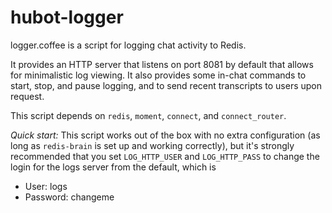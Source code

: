 hubot-logger
============

logger.coffee is a script for logging chat activity to Redis.

It provides an HTTP server that listens on port 8081 by default that allows for 
minimalistic log viewing. It also provides some in-chat commands to start, 
stop, and pause logging, and to send recent transcripts to users upon request.

This script depends on ```redis```, ```moment```, ```connect```, and ```connect_router```.

*Quick start:* This script works out of the box with no extra configuration (as 
long as ```redis-brain``` is set up and working correctly), but it's strongly 
recommended that you set ```LOG_HTTP_USER``` and ```LOG_HTTP_PASS``` to change the login 
for the logs server from the default, which is

- User: logs
- Password: changeme